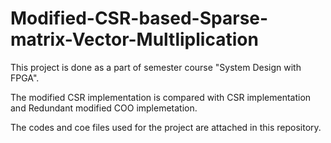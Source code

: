 # Modified-CSR-based-Sparse-matrix-Vector-Multliplication

This project is done as a part of semester course "System Design with FPGA".

The modified CSR implementation is compared with CSR implementation and Redundant modified COO implemetation.

The codes and coe files used for the project are attached in this repository.

